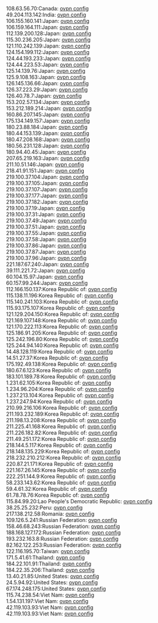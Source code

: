 108.63.56.70:Canada: [ovpn config](vpn/108_63_56_70.ovpn)  
49.204.113.142:India: [ovpn config](vpn/49_204_113_142.ovpn)  
106.155.160.141:Japan: [ovpn config](vpn/106_155_160_141.ovpn)  
106.159.164.111:Japan: [ovpn config](vpn/106_159_164_111.ovpn)  
112.139.200.128:Japan: [ovpn config](vpn/112_139_200_128.ovpn)  
115.30.236.205:Japan: [ovpn config](vpn/115_30_236_205.ovpn)  
121.110.242.139:Japan: [ovpn config](vpn/121_110_242_139.ovpn)  
124.154.199.112:Japan: [ovpn config](vpn/124_154_199_112.ovpn)  
124.44.193.233:Japan: [ovpn config](vpn/124_44_193_233.ovpn)  
124.44.223.53:Japan: [ovpn config](vpn/124_44_223_53.ovpn)  
125.14.139.76:Japan: [ovpn config](vpn/125_14_139_76.ovpn)  
125.9.108.163:Japan: [ovpn config](vpn/125_9_108_163.ovpn)  
126.145.136.66:Japan: [ovpn config](vpn/126_145_136_66.ovpn)  
126.37.223.29:Japan: [ovpn config](vpn/126_37_223_29.ovpn)  
126.40.78.7:Japan: [ovpn config](vpn/126_40_78_7.ovpn)  
153.202.57.134:Japan: [ovpn config](vpn/153_202_57_134.ovpn)  
153.212.189.214:Japan: [ovpn config](vpn/153_212_189_214.ovpn)  
160.86.207.145:Japan: [ovpn config](vpn/160_86_207_145.ovpn)  
175.134.149.157:Japan: [ovpn config](vpn/175_134_149_157.ovpn)  
180.23.88.184:Japan: [ovpn config](vpn/180_23_88_184.ovpn)  
180.44.153.139:Japan: [ovpn config](vpn/180_44_153_139.ovpn)  
180.47.208.168:Japan: [ovpn config](vpn/180_47_208_168.ovpn)  
180.56.231.128:Japan: [ovpn config](vpn/180_56_231_128.ovpn)  
180.94.40.45:Japan: [ovpn config](vpn/180_94_40_45.ovpn)  
207.65.219.163:Japan: [ovpn config](vpn/207_65_219_163.ovpn)  
211.10.51.146:Japan: [ovpn config](vpn/211_10_51_146.ovpn)  
218.41.91.151:Japan: [ovpn config](vpn/218_41_91_151.ovpn)  
219.100.37.104:Japan: [ovpn config](vpn/219_100_37_104.ovpn)  
219.100.37.105:Japan: [ovpn config](vpn/219_100_37_105.ovpn)  
219.100.37.107:Japan: [ovpn config](vpn/219_100_37_107.ovpn)  
219.100.37.177:Japan: [ovpn config](vpn/219_100_37_177.ovpn)  
219.100.37.182:Japan: [ovpn config](vpn/219_100_37_182.ovpn)  
219.100.37.19:Japan: [ovpn config](vpn/219_100_37_19.ovpn)  
219.100.37.31:Japan: [ovpn config](vpn/219_100_37_31.ovpn)  
219.100.37.49:Japan: [ovpn config](vpn/219_100_37_49.ovpn)  
219.100.37.51:Japan: [ovpn config](vpn/219_100_37_51.ovpn)  
219.100.37.55:Japan: [ovpn config](vpn/219_100_37_55.ovpn)  
219.100.37.58:Japan: [ovpn config](vpn/219_100_37_58.ovpn)  
219.100.37.86:Japan: [ovpn config](vpn/219_100_37_86.ovpn)  
219.100.37.87:Japan: [ovpn config](vpn/219_100_37_87.ovpn)  
219.100.37.96:Japan: [ovpn config](vpn/219_100_37_96.ovpn)  
221.187.67.240:Japan: [ovpn config](vpn/221_187_67_240.ovpn)  
39.111.221.72:Japan: [ovpn config](vpn/39_111_221_72.ovpn)  
60.104.15.97:Japan: [ovpn config](vpn/60_104_15_97.ovpn)  
60.157.99.244:Japan: [ovpn config](vpn/60_157_99_244.ovpn)  
112.166.150.137:Korea Republic of: [ovpn config](vpn/112_166_150_137.ovpn)  
115.138.11.196:Korea Republic of: [ovpn config](vpn/115_138_11_196.ovpn)  
115.140.241.103:Korea Republic of: [ovpn config](vpn/115_140_241_103.ovpn)  
115.93.175.107:Korea Republic of: [ovpn config](vpn/115_93_175_107.ovpn)  
121.129.204.150:Korea Republic of: [ovpn config](vpn/121_129_204_150.ovpn)  
121.169.107.148:Korea Republic of: [ovpn config](vpn/121_169_107_148.ovpn)  
121.170.222.113:Korea Republic of: [ovpn config](vpn/121_170_222_113.ovpn)  
125.186.91.205:Korea Republic of: [ovpn config](vpn/125_186_91_205.ovpn)  
125.242.196.80:Korea Republic of: [ovpn config](vpn/125_242_196_80.ovpn)  
125.244.94.140:Korea Republic of: [ovpn config](vpn/125_244_94_140.ovpn)  
14.48.128.119:Korea Republic of: [ovpn config](vpn/14_48_128_119.ovpn)  
14.51.27.37:Korea Republic of: [ovpn config](vpn/14_51_27_37.ovpn)  
175.192.49.138:Korea Republic of: [ovpn config](vpn/175_192_49_138.ovpn)  
180.67.6.123:Korea Republic of: [ovpn config](vpn/180_67_6_123.ovpn)  
183.101.189.78:Korea Republic of: [ovpn config](vpn/183_101_189_78.ovpn)  
1.231.62.105:Korea Republic of: [ovpn config](vpn/1_231_62_105.ovpn)  
1.234.96.204:Korea Republic of: [ovpn config](vpn/1_234_96_204.ovpn)  
1.237.213.104:Korea Republic of: [ovpn config](vpn/1_237_213_104.ovpn)  
1.237.247.94:Korea Republic of: [ovpn config](vpn/1_237_247_94.ovpn)  
210.99.216.106:Korea Republic of: [ovpn config](vpn/210_99_216_106.ovpn)  
211.193.232.189:Korea Republic of: [ovpn config](vpn/211_193_232_189.ovpn)  
211.198.13.208:Korea Republic of: [ovpn config](vpn/211_198_13_208.ovpn)  
211.225.41.168:Korea Republic of: [ovpn config](vpn/211_225_41_168.ovpn)  
211.226.182.82:Korea Republic of: [ovpn config](vpn/211_226_182_82.ovpn)  
211.49.251.172:Korea Republic of: [ovpn config](vpn/211_49_251_172.ovpn)  
218.144.5.117:Korea Republic of: [ovpn config](vpn/218_144_5_117.ovpn)  
218.148.135.229:Korea Republic of: [ovpn config](vpn/218_148_135_229.ovpn)  
218.232.210.212:Korea Republic of: [ovpn config](vpn/218_232_210_212.ovpn)  
220.87.21.171:Korea Republic of: [ovpn config](vpn/220_87_21_171.ovpn)  
221.167.26.145:Korea Republic of: [ovpn config](vpn/221_167_26_145.ovpn)  
222.251.144.9:Korea Republic of: [ovpn config](vpn/222_251_144_9.ovpn)  
58.233.143.62:Korea Republic of: [ovpn config](vpn/58_233_143_62.ovpn)  
59.4.61.32:Korea Republic of: [ovpn config](vpn/59_4_61_32.ovpn)  
61.78.78.76:Korea Republic of: [ovpn config](vpn/61_78_78_76.ovpn)  
115.84.99.20:Lao People's Democratic Republic: [ovpn config](vpn/115_84_99_20.ovpn)  
38.25.25.232:Peru: [ovpn config](vpn/38_25_25_232.ovpn)  
217.138.212.58:Romania: [ovpn config](vpn/217_138_212_58.ovpn)  
109.126.5.241:Russian Federation: [ovpn config](vpn/109_126_5_241.ovpn)  
158.46.68.243:Russian Federation: [ovpn config](vpn/158_46_68_243.ovpn)  
188.168.127.172:Russian Federation: [ovpn config](vpn/188_168_127_172.ovpn)  
193.232.163.8:Russian Federation: [ovpn config](vpn/193_232_163_8.ovpn)  
82.162.122.253:Russian Federation: [ovpn config](vpn/82_162_122_253.ovpn)  
122.116.195.70:Taiwan: [ovpn config](vpn/122_116_195_70.ovpn)  
171.5.41.61:Thailand: [ovpn config](vpn/171_5_41_61.ovpn)  
184.22.101.91:Thailand: [ovpn config](vpn/184_22_101_91.ovpn)  
184.22.35.206:Thailand: [ovpn config](vpn/184_22_35_206.ovpn)  
13.40.21.85:United States: [ovpn config](vpn/13_40_21_85.ovpn)  
24.5.94.92:United States: [ovpn config](vpn/24_5_94_92.ovpn)  
67.174.248.175:United States: [ovpn config](vpn/67_174_248_175.ovpn)  
115.74.238.54:Viet Nam: [ovpn config](vpn/115_74_238_54.ovpn)  
1.54.131.197:Viet Nam: [ovpn config](vpn/1_54_131_197.ovpn)  
42.119.103.93:Viet Nam: [ovpn config](vpn/42_119_103_93.ovpn)  
42.119.103.93:Viet Nam: [ovpn config](vpn/42_119_103_93.ovpn)  
